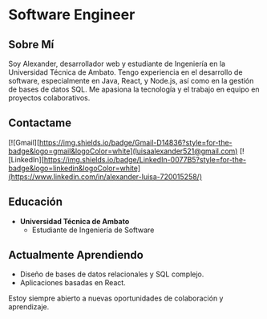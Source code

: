 # Software Engineer

## Sobre Mí
Soy Alexander, desarrollador web y estudiante de Ingeniería en la Universidad Técnica de Ambato. Tengo experiencia en el desarrollo de software, especialmente en Java, React, y Node.js, así como en la gestión de bases de datos SQL. Me apasiona la tecnología y el trabajo en equipo en proyectos colaborativos.

## Contactame
[![Gmail][https://img.shields.io/badge/Gmail-D14836?style=for-the-badge&logo=gmail&logoColor=white](luisaalexander521@gmail.com)
[![LinkedIn][https://img.shields.io/badge/LinkedIn-0077B5?style=for-the-badge&logo=linkedin&logoColor=white](https://www.linkedin.com/in/alexander-luisa-720015258/)

## Educación
- **Universidad Técnica de Ambato**
  - Estudiante de Ingeniería de Software

## Actualmente Aprendiendo
- Diseño de bases de datos relacionales y SQL complejo.
- Aplicaciones basadas en React.

Estoy siempre abierto a nuevas oportunidades de colaboración y aprendizaje.

